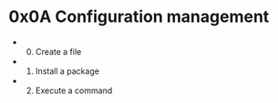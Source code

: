 # 0x0A Configuration management

* 0. Create a file

* 1. Install a package

* 2. Execute a command
